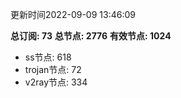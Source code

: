 更新时间2022-09-09 13:46:09

**总订阅: 73**
**总节点: 2776**
**有效节点: 1024**
- ss节点: 618
- trojan节点: 72
- v2ray节点: 334
